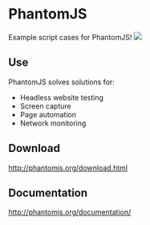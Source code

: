 # PhantomJS
Example script cases for PhantomJS!
![](https://image.ibb.co/jTgrva/phantom.png)

## Use
PhantomJS solves solutions for:
- Headless website testing
- Screen capture
- Page automation
- Network monitoring

## Download
http://phantomjs.org/download.html

## Documentation
http://phantomjs.org/documentation/
